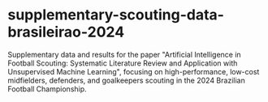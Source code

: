 # supplementary-scouting-data-brasileirao-2024
Supplementary data and results for the paper "Artificial Intelligence in Football Scouting: Systematic Literature Review and Application with Unsupervised Machine Learning", focusing on high-performance, low-cost midfielders, defenders, and goalkeepers scouting in the 2024 Brazilian Football Championship.
